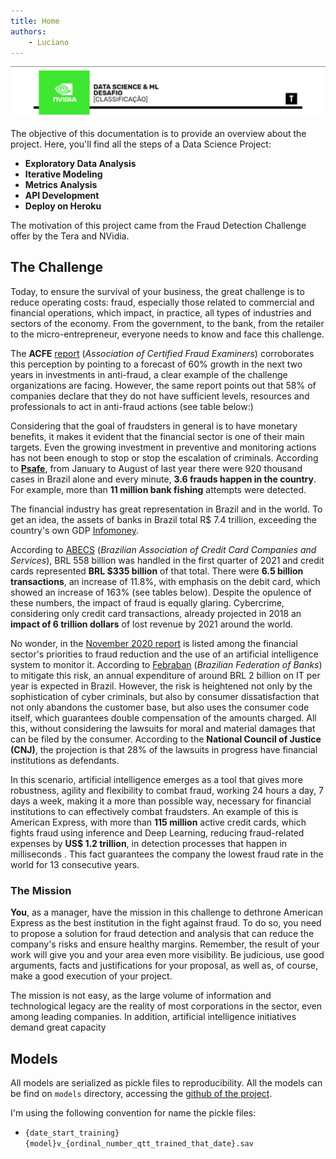 ```yaml
---
title: Home
authors:
    - Luciano
---
```


![tera_nvidia](imgs/1633367202129-desafio%20classificação.png)

The objective of this documentation is to provide an overview about the project. Here, you'll find all the steps of a Data Science Project:

- **Exploratory Data Analysis**
- **Iterative Modeling**
- **Metrics Analysis**
- **API Development**
- **Deploy on Heroku**


The motivation of this project came from the Fraud Detection Challenge offer by the Tera and NVidia.

## The Challenge

Today, to ensure the survival of your business, the great challenge is to reduce operating costs: fraud, especially those related to commercial and financial operations, which impact, in practice, all types of industries and sectors of the economy. From the government, to the bank, from the retailer to the micro-entrepreneur, everyone needs to know and face this challenge.

The **ACFE** [report](https://www.acfe.com/rtm2019/index.html#Learn) (*Association of Certified Fraud Examiners*) corroborates this perception by pointing to a forecast of 60% growth in the next two years in investments in anti-fraud, a clear example of the challenge organizations are facing. However, the same report points out that 58% of companies declare that they do not have sufficient levels, resources and professionals to act in anti-fraud actions (see table below:)

Considering that the goal of fraudsters in general is to have monetary benefits, it makes it evident that the financial sector is one of their main targets. Even the growing investment in preventive and monitoring actions has not been enough to stop or stop the escalation of criminals. According to [**Psafe**](https://www.psafe.com/), from January to August of last year there were 920 thousand cases in Brazil alone and every minute, **3.6 frauds happen in the country**. For example, more than **11 million bank fishing** attempts were detected.

The financial industry has great representation in Brazil and in the world. To get an idea, the assets of banks in Brazil total R$ 7.4 trillion, exceeding the country's own GDP [Infomoney](https://www.infomoney.com.br/economia/ativos-de-bancos-somam-r-74-trilhoes-e-superam-pib-brasileiro/).

 According to [ABECS](https://www.abecs.org.br/) (*Brazilian Association of Credit Card Companies and Services*), BRL 558 billion was handled in the first quarter of 2021 and credit cards represented **BRL $335 billion** of that total. There were **6.5 billion transactions**, an increase of 11.8%, with emphasis on the debit card, which showed an increase of 163% (see tables below). Despite the opulence of these numbers, the impact of fraud is equally glaring. Cybercrime, considering only credit card transactions, already projected in 2018 an **impact of 6 trillion dollars** of lost revenue by 2021 around the world.

No wonder, in the [November 2020 report](https://api.abecs.org.br/wp-content/uploads/2020/11/Apresentacao-Balanco-3T20.pdf) is listed among the financial sector's priorities to fraud reduction and the use of an artificial intelligence system to monitor it. According to [Febraban](https://portal.febraban.org.br/) (*Brazilian Federation of Banks*) to mitigate this risk, an annual expenditure of around BRL 2 billion on IT per year is expected in Brazil. However, the risk is heightened not only by the sophistication of cyber criminals, but also by consumer dissatisfaction that not only abandons the customer base, but also uses the consumer code itself, which guarantees double compensation of the amounts charged. All this, without considering the lawsuits for moral and material damages that can be filed by the consumer. According to the **National Council of Justice (CNJ)**, the projection is that 28% of the lawsuits in progress have financial institutions as defendants.

In this scenario, artificial intelligence emerges as a tool that gives more robustness, agility and flexibility to combat fraud, working 24 hours a day, 7 days a week, making it a more than possible way, necessary for financial institutions to can effectively combat fraudsters. An example of this is American Express, with more than **115 million** active credit cards, which fights fraud using inference and Deep Learning, reducing fraud-related expenses by **US$ 1.2 trillion**, in detection processes that happen in milliseconds . This fact guarantees the company the lowest fraud rate in the world for 13 consecutive years.

### The Mission

**You**, as a manager, have the mission in this challenge to dethrone American Express as the best institution in the fight against fraud. To do so, you need to propose a solution for fraud detection and analysis that can reduce the company's risks and ensure healthy margins. Remember, the result of your work will give you and your area even more visibility. Be judicious, use good arguments, facts and justifications for your proposal, as well as, of course, make a good execution of your project.

The mission is not easy, as the large volume of information and technological legacy are the reality of most corporations in the sector, even among leading companies. In addition, artificial intelligence initiatives demand great capacity


## Models

All models are serialized as pickle files to reproducibility. All the models can be find on `models` directory, accessing the [github of the project](https://github.com/LucianoBatista/fraud-detection-classifier).

I'm using the following convention for name the pickle files:

- `{date_start_training}{model}v_{ordinal_number_qtt_trained_that_date}.sav`